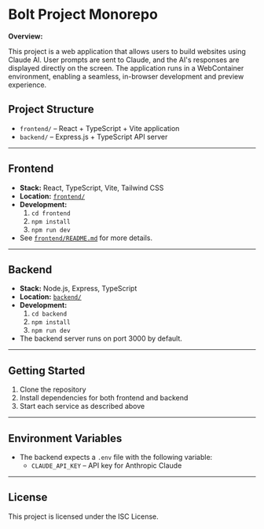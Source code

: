 # Bolt Project Monorepo

**Overview:**

This project is a web application that allows users to build websites using Claude AI. User prompts are sent to Claude, and the AI's responses are displayed directly on the screen. The application runs in a WebContainer environment, enabling a seamless, in-browser development and preview experience.

## Project Structure

- `frontend/` – React + TypeScript + Vite application
- `backend/` – Express.js + TypeScript API server

---

## Frontend

- **Stack:** React, TypeScript, Vite, Tailwind CSS
- **Location:** [`frontend/`](./frontend)
- **Development:**
  1. `cd frontend`
  2. `npm install`
  3. `npm run dev`
- See [`frontend/README.md`](./frontend/README.md) for more details.

---

## Backend

- **Stack:** Node.js, Express, TypeScript
- **Location:** [`backend/`](./backend)
- **Development:**
  1. `cd backend`
  2. `npm install`
  3. `npm run dev`
- The backend server runs on port 3000 by default.

---

## Getting Started

1. Clone the repository
2. Install dependencies for both frontend and backend
3. Start each service as described above

---

## Environment Variables

- The backend expects a `.env` file with the following variable:
  - `CLAUDE_API_KEY` – API key for Anthropic Claude

---

## License

This project is licensed under the ISC License. 